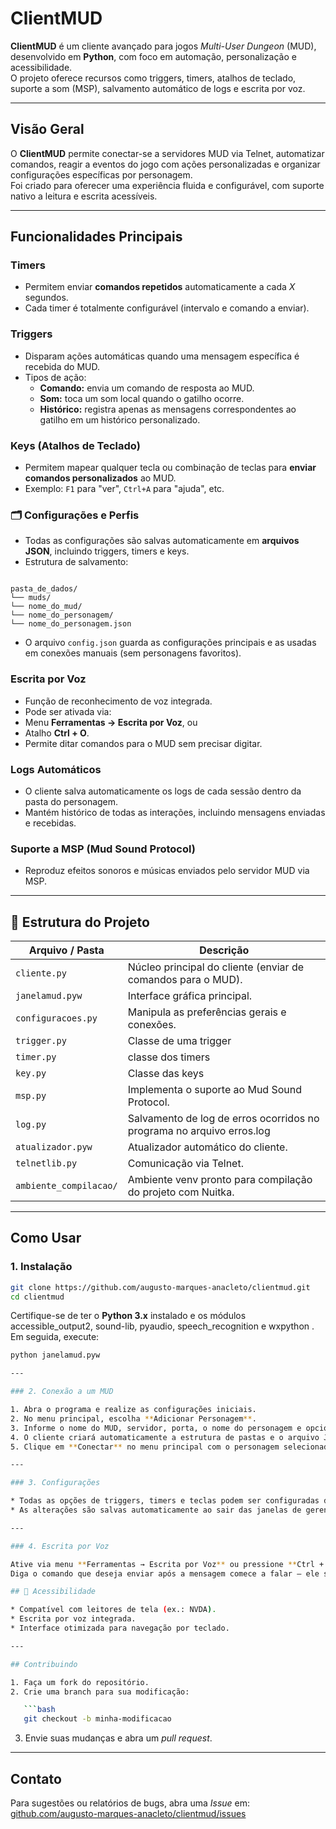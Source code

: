 # ClientMUD

**ClientMUD** é um cliente avançado para jogos *Multi-User Dungeon* (MUD), desenvolvido em **Python**, com foco em automação, personalização e acessibilidade.  
O projeto oferece recursos como triggers, timers, atalhos de teclado, suporte a som (MSP), salvamento automático de logs e escrita por voz.

---

## Visão Geral

O **ClientMUD** permite conectar-se a servidores MUD via Telnet, automatizar comandos, reagir a eventos do jogo com ações personalizadas e organizar configurações específicas por personagem.  
Foi criado para oferecer uma experiência fluida e configurável, com suporte nativo a leitura e escrita acessíveis.

---

## Funcionalidades Principais

### **Timers**
- Permitem enviar **comandos repetidos** automaticamente a cada *X* segundos.
- Cada timer é totalmente configurável (intervalo e comando a enviar).

### **Triggers**
- Disparam ações automáticas quando uma mensagem específica é recebida do MUD.
- Tipos de ação:
  - **Comando:** envia um comando de resposta ao MUD.
  - **Som:** toca um som local quando o gatilho ocorre.
  - **Histórico:** registra apenas as mensagens correspondentes ao gatilho em um histórico personalizado.

### **Keys (Atalhos de Teclado)**
- Permitem mapear qualquer tecla ou combinação de teclas para **enviar comandos personalizados** ao MUD.
- Exemplo: `F1` para "ver", `Ctrl+A` para "ajuda", etc.

### 🗂️ **Configurações e Perfis**
- Todas as configurações são salvas automaticamente em **arquivos JSON**, incluindo triggers, timers e keys.
- Estrutura de salvamento:
```

pasta_de_dados/
└── muds/
└── nome_do_mud/
└── nome_do_personagem/
└── nome_do_personagem.json

````
- O arquivo `config.json` guarda as configurações principais e as usadas em conexões manuais (sem personagens favoritos).

### **Escrita por Voz**
- Função de reconhecimento de voz integrada.
- Pode ser ativada via:
- Menu **Ferramentas → Escrita por Voz**, ou  
- Atalho **Ctrl + O**.
- Permite ditar comandos para o MUD sem precisar digitar.

### **Logs Automáticos**
- O cliente salva automaticamente os logs de cada sessão dentro da pasta do personagem.
- Mantém histórico de todas as interações, incluindo mensagens enviadas e recebidas.

### **Suporte a MSP (Mud Sound Protocol)**
- Reproduz efeitos sonoros e músicas enviados pelo servidor MUD via MSP.

---

## 💾 Estrutura do Projeto

| Arquivo / Pasta | Descrição |
|-----------------|------------|
| `cliente.py` | Núcleo principal do cliente (enviar de comandos para o MUD). |
| `janelamud.pyw` | Interface gráfica principal. |
| `configuracoes.py` | Manipula as preferências gerais e conexões. |
| `trigger.py` | Classe de uma trigger |
| `timer.py` | classe dos timers |
| `key.py` | Classe das keys |
| `msp.py` | Implementa o suporte ao Mud Sound Protocol. |
| `log.py` | Salvamento de log de erros ocorridos no programa no arquivo erros.log |
| `atualizador.pyw` | Atualizador automático do cliente. |
| `telnetlib.py` | Comunicação via Telnet. |
| `ambiente_compilacao/` | Ambiente venv pronto para compilação do projeto com Nuitka. |

---

## Como Usar

### 1. Instalação

```bash
git clone https://github.com/augusto-marques-anacleto/clientmud.git
cd clientmud
````

Certifique-se de ter o **Python 3.x** instalado e os módulos accessible_output2, sound-lib, pyaudio, speech_recognition e wxpython .
Em seguida, execute:

```bash
python janelamud.pyw

---

### 2. Conexão a um MUD

1. Abra o programa e realize as configurações iniciais.
2. No menu principal, escolha **Adicionar Personagem**.
3. Informe o nome do MUD, servidor, porta, o nome do personagem e opcionalmente a senha e se deseja logar automaticamente.
4. O cliente criará automaticamente a estrutura de pastas e o arquivo JSON correspondente.
5. Clique em **Conectar** no menu principal com o personagem selecionado na lista para iniciar a sessão.

---

### 3. Configurações

* Todas as opções de triggers, timers e teclas podem ser configuradas dentro da interface.
* As alterações são salvas automaticamente ao sair das janelas de gerenciador.

---

### 4. Escrita por Voz

Ative via menu **Ferramentas → Escrita por Voz** ou pressione **Ctrl + O** estando dentro do MUD.
Diga o comando que deseja enviar após a mensagem comece a falar — ele será automaticamente transcrito e enviado ao MUD.

## 🧩 Acessibilidade

* Compatível com leitores de tela (ex.: NVDA).
* Escrita por voz integrada.
* Interface otimizada para navegação por teclado.

---

## Contribuindo

1. Faça um fork do repositório.
2. Crie uma branch para sua modificação:

   ```bash
   git checkout -b minha-modificacao
   ```
3. Envie suas mudanças e abra um *pull request*.

---

## Contato

Para sugestões ou relatórios de bugs, abra uma *Issue* em:
[github.com/augusto-marques-anacleto/clientmud/issues](https://github.com/augusto-marques-anacleto/clientmud/issues)